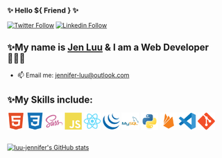 ### ✨ Hello ${ Friend } ✨
[![Twitter Follow](https://img.shields.io/twitter/follow/jenCodes?style=social)](https://twitter.com/jenCodes) 
[![Linkedin Follow](https://img.shields.io/badge/jenCodes-blue?style=flat&logo=linkedin&labelColor=blue)](https://www.linkedin.com/in/jenCodes/) 


## ✨My name is [Jen Luu](https://jenCodes.com) & I am a Web Developer 👩🏻‍💻

<!-- - 💭 I’m currently working on ...
- 🌱 I’m currently learning ...
- 👩🏻‍💻 I'm employed at ... -->
- 📫 Email me: jennifer-luu@outlook.com
<!-- - 🧘🏻‍♀️ Pronouns: She/Her -->

## ✨My Skills include: 
<div>
    <img src="https://github.com/devicons/devicon/blob/master/icons/html5/html5-plain.svg" title="HTML5" alt="HTML5" width="40" height="40"/>
    <img src="https://github.com/devicons/devicon/blob/master/icons/css3/css3-plain.svg" title="CSS3" alt="CSS3" width="40" height="40"/>
    <img src="https://github.com/devicons/devicon/blob/master/icons/sass/sass-original.svg" title="SASS" alt="SASS" width="40" height="40"/>
    <img src="https://github.com/devicons/devicon/blob/master/icons/javascript/javascript-plain.svg" title="Javascript" alt="Javascript" width="40" height="40"/>
    <img src="https://github.com/devicons/devicon/blob/master/icons/react/react-original.svg" title="React" alt="React" width="40" height="40"/>
    <img src="https://github.com/devicons/devicon/blob/master/icons/jquery/jquery-plain.svg" title="jQuery" alt="jQuery" width="40" height="40"/>
    <img src="https://github.com/devicons/devicon/blob/master/icons/mysql/mysql-original-wordmark.svg" title="mySQL" alt="mySQL" width="40" height="40"/>
    <img src="https://github.com/devicons/devicon/blob/master/icons/python/python-original.svg" title="python" alt="python" width="40" height="40"/>
    <img src="https://github.com/devicons/devicon/blob/master/icons/firebase/firebase-plain.svg" title="Firebase" alt="Firebase" width="40" height="40"/>  
    <img src="https://github.com/devicons/devicon/blob/master/icons/vscode/vscode-original.svg" title="vscode" alt="vscode" width="40" height="40"/>
    <img src="https://github.com/devicons/devicon/blob/master/icons/git/git-plain.svg" title="Git" alt="Git" width="40" height="40"/>
</div>

##
[![luu-jennifer's GitHub stats](https://github-readme-stats.vercel.app/api?username=luu-jennifer&show_icons=true&theme=radical)](https://github.com/luu-jennifer/)

<!--
**luu-jennifer/luu-jennifer** is a ✨ _special_ ✨ repository because its `README.md` (this file) appears on your GitHub profile.

Here are some ideas to get you started:

- 🔭 I’m currently working on ...
- 🌱 I’m currently learning ...
- 👯 I’m looking to collaborate on ...
- 🤔 I’m looking for help with ...
- 💬 Ask me about ...
- 📫 How to reach me: ...
- 😄 Pronouns: ...
- ⚡ Fun fact: ...
-->

